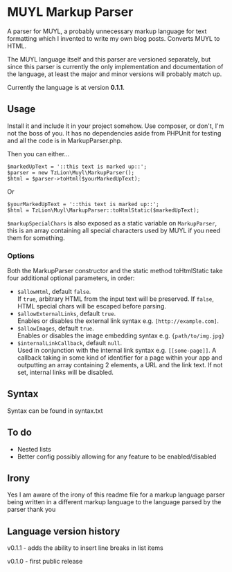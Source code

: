 # MUYL Markup Parser

A parser for MUYL, a probably unnecessary markup language for text formatting which I invented to write my own blog posts. Converts MUYL to HTML.

The MUYL language itself and this parser are versioned separately, but since this parser is currently the only implementation and documentation of the language, at least the major and minor versions will probably match up.

Currently the language is at version **0.1.1**.

## Usage

Install it and include it in your project somehow. Use composer, or don't, I'm not the boss of you. It has no dependencies aside from PHPUnit for testing and all the code is in MarkupParser.php.

Then you can either...
```
$markedUpText = '::this text is marked up::';
$parser = new TzLion\Muyl\MarkupParser();
$html = $parser->toHtml($yourMarkedUpText);
```
Or
```
$yourMarkedUpText = '::this text is marked up::';
$html = TzLion\Muyl\MarkupParser::toHtmlStatic($markedUpText);
```

`$markupSpecialChars` is also exposed as a static variable on `MarkupParser`, this is an array containing all special characters used by MUYL if you need them for something.

### Options

Both the MarkupParser constructor and the static method toHtmlStatic take four additional optional parameters, in order:
* `$allowHtml`, default `false`. \
  If `true`, arbitrary HTML from the input text will be preserved. If `false`, HTML special chars will be escaped before parsing.
* `$allowExternalLinks`, default `true`. \
  Enables or disables the external link syntax e.g. `[http://example.com]`. 
* `$allowImages`, default `true`. \
  Enables or disables the image embedding syntax e.g. `{path/to/img.jpg}`
* `$internalLinkCallback`, default `null`. \
  Used in conjunction with the internal link syntax e.g. `[[some-page]]`. A callback taking in some kind of identifier for a page within your app and outputting an array containing 2 elements, a URL and the link text. If not set, internal links will be disabled.
    
## Syntax

Syntax can be found in syntax.txt

## To do 

* Nested lists
* Better config possibly allowing for any feature to be enabled/disabled

## Irony

Yes I am aware of the irony of this readme file for a markup language parser being written in a different markup language to the language parsed by the parser thank you

## Language version history

v0.1.1 - adds the ability to insert line breaks in list items

v0.1.0 - first public release